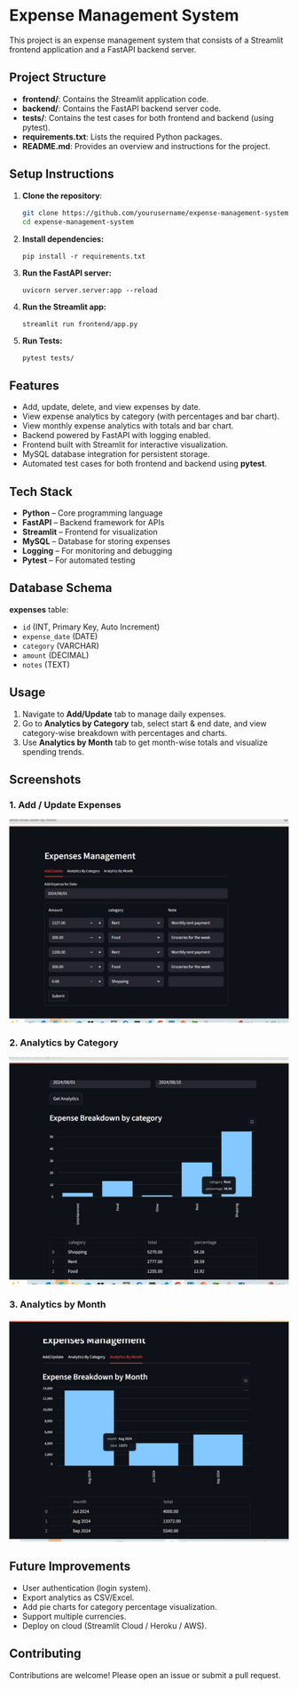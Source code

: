 # Expense Management System

This project is an expense management system that consists of a Streamlit frontend application and a FastAPI backend server.

## Project Structure

- **frontend/**: Contains the Streamlit application code.
- **backend/**: Contains the FastAPI backend server code.
- **tests/**: Contains the test cases for both frontend and backend (using pytest).
- **requirements.txt**: Lists the required Python packages.
- **README.md**: Provides an overview and instructions for the project.

## Setup Instructions

1. **Clone the repository**:
   ```bash
   git clone https://github.com/yourusername/expense-management-system.git
   cd expense-management-system
   ```
2. **Install dependencies:**
   ```commandline
   pip install -r requirements.txt
   ```
3. **Run the FastAPI server:**
   ```commandline
   uvicorn server.server:app --reload
   ```
4. **Run the Streamlit app:**
   ```commandline
   streamlit run frontend/app.py
   ```
5. **Run Tests:**
   ```commandline
   pytest tests/
   ```

## Features

- Add, update, delete, and view expenses by date.
- View expense analytics by category (with percentages and bar chart).
- View monthly expense analytics with totals and bar chart.
- Backend powered by FastAPI with logging enabled.
- Frontend built with Streamlit for interactive visualization.
- MySQL database integration for persistent storage.
- Automated test cases for both frontend and backend using **pytest**.

## Tech Stack

- **Python** – Core programming language  
- **FastAPI** – Backend framework for APIs  
- **Streamlit** – Frontend for visualization  
- **MySQL** – Database for storing expenses  
- **Logging** – For monitoring and debugging  
- **Pytest** – For automated testing  

## Database Schema

**expenses** table:
- `id` (INT, Primary Key, Auto Increment)
- `expense_date` (DATE)
- `category` (VARCHAR)
- `amount` (DECIMAL)
- `notes` (TEXT)

## Usage

1. Navigate to **Add/Update** tab to manage daily expenses.  
2. Go to **Analytics by Category** tab, select start & end date, and view category-wise breakdown with percentages and charts.  
3. Use **Analytics by Month** tab to get month-wise totals and visualize spending trends.  

## Screenshots

### 1. Add / Update Expenses
![Add Update](app_frontend_UI.png)

### 2. Analytics by Category
![Category Analytics](Category_analytics_ui_demo.png)

### 3. Analytics by Month
![Monthly Analytics](Analytics_By_month_ui_demo.png)

## Future Improvements

- User authentication (login system).  
- Export analytics as CSV/Excel.  
- Add pie charts for category percentage visualization.  
- Support multiple currencies.  
- Deploy on cloud (Streamlit Cloud / Heroku / AWS).  

## Contributing

Contributions are welcome! Please open an issue or submit a pull request.


